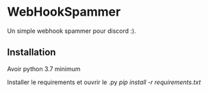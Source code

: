 # WebHookSpammer

Un simple webhook spammer pour discord :).

## Installation
Avoir python 3.7 minimum

Installer le requirements et ouvrir le .py
*pip install -r requirements.txt*

